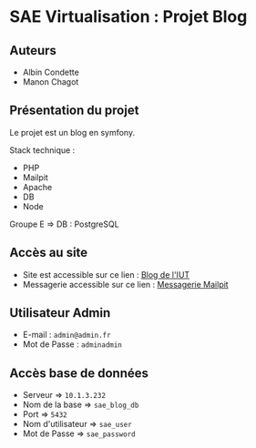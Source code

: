 # SAE Virtualisation : Projet Blog
## Auteurs
- Albin Condette
- Manon Chagot

## Présentation du projet

Le projet est un blog en symfony.

Stack technique :

- PHP
- Mailpit
- Apache
- DB
- Node

Groupe E => DB : PostgreSQL

## Accès au site
- Site est accessible sur ce lien : [Blog de l'IUT](http://10.1.3.232)
- Messagerie accessible sur ce lien : [Messagerie Mailpit](http://10.1.3.232:8025)

## Utilisateur Admin
- E-mail : `admin@admin.fr`
- Mot de Passe : `adminadmin`

## Accès base de données
- Serveur => `10.1.3.232`
- Nom de la base => `sae_blog_db`
- Port => `5432`
- Nom d'utilisateur => `sae_user`
- Mot de Passe => `sae_password`